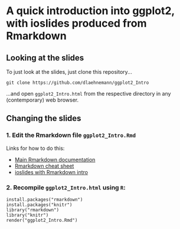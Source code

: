 # A quick introduction into ggplot2, with ioslides produced from Rmarkdown

## Looking at the slides

To just look at the slides, just clone this repository...
```
git clone https://github.com/dlaehnemann/ggplot2_Intro
```
...and open `ggplot2_Intro.html` from the respective directory in any (contemporary) web browser.

## Changing the slides

### 1. Edit the Rmarkdown file `ggplot2_Intro.Rmd`

Links for how to do this:
* [Main Rmarkdown documentation](http://rmarkdown.rstudio.com/)
* [Rmarkdown cheat sheet](https://www.rstudio.com/wp-content/uploads/2016/03/rmarkdown-cheatsheet-2.0.pdf)
* [ioslides with Rmarkdown intro](http://rmarkdown.rstudio.com/ioslides_presentation_format.html)

### 2. Recompile `ggplot2_Intro.html` using `R`:
```
install.packages("rmarkdown")
install.packages("knitr")
library("rmarkdown")
library("knitr")
render("ggplot2_Intro.Rmd")
```
